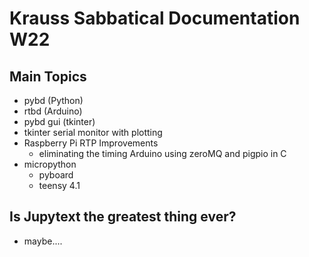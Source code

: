 # Krauss Sabbatical Documentation W22

## Main Topics

- pybd (Python)
- rtbd (Arduino)
- pybd gui (tkinter)
- tkinter serial monitor with plotting
- Raspberry Pi RTP Improvements
    - eliminating the timing Arduino using zeroMQ and pigpio in C
- micropython
    - pyboard
	- teensy 4.1


## Is Jupytext the greatest thing ever?

- maybe....

```python

```
